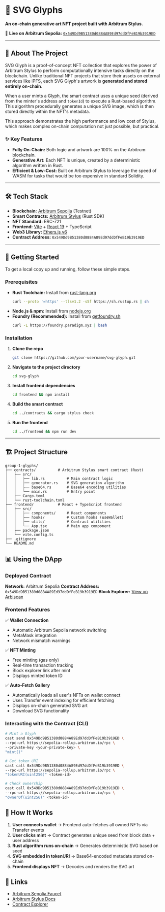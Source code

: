 # 🎨 SVG Glyphs

**An on-chain generative art NFT project built with Arbitrum Stylus.**

🔗 **Live on Arbitrum Sepolia:** [`0x549Dd9B51380d0884A89Ed97ddDfFeB19b3919ED`](https://sepolia.arbiscan.io/address/0x549Dd9B51380d0884A89Ed97ddDfFeB19b3919ED)

---

## 📖 About The Project

SVG Glyph is a proof-of-concept NFT collection that explores the power of Arbitrum Stylus to perform computationally intensive tasks directly on the blockchain. Unlike traditional NFT projects that store their assets on external services like IPFS, each SVG Glyph's artwork is **generated and stored entirely on-chain**.

When a user mints a Glyph, the smart contract uses a unique seed (derived from the minter's address and `tokenId`) to execute a Rust-based algorithm. This algorithm procedurally generates a unique SVG image, which is then stored directly within the NFT's metadata.

This approach demonstrates the high performance and low cost of Stylus, which makes complex on-chain computation not just possible, but practical.

### ✨ Key Features

* **Fully On-Chain:** Both logic and artwork are 100% on the Arbitrum blockchain.
* **Generative Art:** Each NFT is unique, created by a deterministic algorithm written in Rust.
* **Efficient & Low-Cost:** Built on Arbitrum Stylus to leverage the speed of WASM for tasks that would be too expensive in standard Solidity.

---

## 🛠️ Tech Stack

* **Blockchain:** [Arbitrum Sepolia](https://arbitrum.io/) (Testnet)
* **Smart Contracts:** [Arbitrum Stylus](https://docs.arbitrum.io/stylus/stylus-gentle-introduction) (Rust SDK)
* **NFT Standard:** ERC-721
* **Frontend:** [Vite](https://vitejs.dev/) + [React 19](https://reactjs.org/) + TypeScript
* **Web3 Library:** [Ethers.js v6](https://ethers.org/)
* **Contract Address:** `0x549Dd9B51380d0884A89Ed97ddDfFeB19b3919ED`

---

## 🚀 Getting Started

To get a local copy up and running, follow these simple steps.

### Prerequisites

* **Rust Toolchain:** Install from [rust-lang.org](https://www.rust-lang.org/tools/install)
    ```sh
    curl --proto '=https' --tlsv1.2 -sSf https://sh.rustup.rs | sh
    ```
* **Node.js & npm:** Install from [nodejs.org](https://nodejs.org/en/)
* **Foundry (Recommended):** Install from [getfoundry.sh](https://getfoundry.sh)
    ```sh
    curl -L https://foundry.paradigm.xyz | bash
    ```

### Installation

1.  **Clone the repo**
    ```sh
    git clone https://github.com/your-username/svg-glyph.git
    ```
2.  **Navigate to the project directory**
    ```sh
    cd svg-glyph
    ```
3.  **Install frontend dependencies**
    ```sh
    cd frontend && npm install
    ```
4.  **Build the smart contract**
    ```sh
    cd ../contracts && cargo stylus check
    ```
5.  **Run the frontend**
    ```sh
    cd ../frontend && npm run dev
    ```

---

## 🏗️ Project Structure

```
group-1-glyphs/
├── contracts/          # Arbitrum Stylus smart contract (Rust)
│   ├── src/
│   │   ├── lib.rs          # Main contract logic
│   │   ├── generator.rs    # SVG generation algorithm
│   │   ├── base64.rs       # Base64 encoding utilities
│   │   └── main.rs         # Entry point
│   ├── Cargo.toml
│   └── rust-toolchain.toml
├── frontend/           # React + TypeScript frontend
│   ├── src/
│   │   ├── components/     # React components
│   │   ├── hooks/          # Custom hooks (useWallet)
│   │   ├── utils/          # Contract utilities
│   │   └── App.tsx         # Main app component
│   ├── package.json
│   └── vite.config.ts
├── .gitignore
└── README.md
```

## 📊 Using the DApp

### Deployed Contract

**Network:** Arbitrum Sepolia
**Contract Address:** `0x549Dd9B51380d0884A89Ed97ddDfFeB19b3919ED`
**Block Explorer:** [View on Arbiscan](https://sepolia.arbiscan.io/address/0x549Dd9B51380d0884A89Ed97ddDfFeB19b3919ED)

### Frontend Features

✅ **Wallet Connection**
- Automatic Arbitrum Sepolia network switching
- MetaMask integration
- Network mismatch warnings

✅ **NFT Minting**
- Free minting (gas only)
- Real-time transaction tracking
- Block explorer link after mint
- Displays minted token ID

✅ **Auto-Fetch Gallery**
- Automatically loads all user's NFTs on wallet connect
- Uses Transfer event indexing for efficient fetching
- Displays on-chain generated SVG art
- Download SVG functionality

### Interacting with the Contract (CLI)

```sh
# Mint a Glyph
cast send 0x549Dd9B51380d0884A89Ed97ddDfFeB19b3919ED \
--rpc-url https://sepolia-rollup.arbitrum.io/rpc \
--private-key <your-private-key> \
"mint()"

# Get token URI
cast call 0x549Dd9B51380d0884A89Ed97ddDfFeB19b3919ED \
--rpc-url https://sepolia-rollup.arbitrum.io/rpc \
"tokenURI(uint256)" <token-id>

# Check ownership
cast call 0x549Dd9B51380d0884A89Ed97ddDfFeB19b3919ED \
--rpc-url https://sepolia-rollup.arbitrum.io/rpc \
"ownerOf(uint256)" <token-id>
```

## 🎨 How It Works

1. **User connects wallet** → Frontend auto-fetches all owned NFTs via Transfer events
2. **User clicks mint** → Contract generates unique seed from block data + user address
3. **Rust algorithm runs on-chain** → Generates deterministic SVG based on seed
4. **SVG embedded in tokenURI** → Base64-encoded metadata stored on-chain
5. **Frontend displays NFT** → Decodes and renders the SVG art

## 🔗 Links

- [Arbitrum Sepolia Faucet](https://faucet.quicknode.com/arbitrum/sepolia)
- [Arbitrum Stylus Docs](https://docs.arbitrum.io/stylus/stylus-gentle-introduction)
- [Contract Explorer](https://sepolia.arbiscan.io/address/0x549Dd9B51380d0884A89Ed97ddDfFeB19b3919ED)
